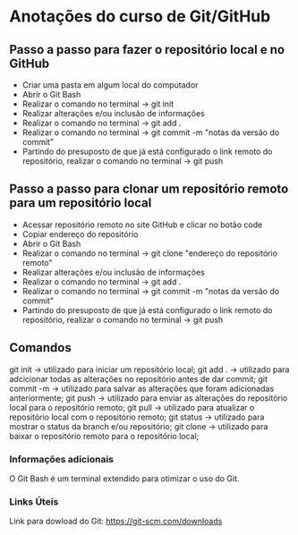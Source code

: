 # Anotações do curso de Git/GitHub

## Passo a passo para fazer o repositório local e no GitHub

 - Criar uma pasta em algum local do computador
 - Abrir o Git Bash 
 - Realizar o comando no terminal -> git init
 - Realizar alterações e/ou inclusão de informações
 - Realizar o comando no terminal -> git add .
 - Realizar o comando no terminal -> git commit -m "notas da versão do commit"
 - Partindo do presuposto de que já está configurado o link remoto do repositório, realizar o comando no terminal -> git push

## Passo a passo para clonar um repositório remoto para um repositório local

 - Acessar repositório remoto no site GitHub e clicar no botão code
 - Copiar endereço do repositório 
 - Abrir o Git Bash 
 - Realizar o comando no terminal -> git clone "endereço do repositório remoto"
 - Realizar alterações e/ou inclusão de informações
 - Realizar o comando no terminal -> git add .
 - Realizar o comando no terminal -> git commit -m "notas da versão do commit"
 - Partindo do presuposto de que já está configurado o link remoto do repositório, realizar o comando no terminal -> git push

## Comandos 
git init -> utilizado para iniciar um repositório local;
git add . -> utilizado para adcicionar todas as alterações no repositório antes de dar commit; 
git commit -m -> utilizado para salvar as alterações que foram adicionadas anteriormente;
git push -> utilizado para enviar as alterações do repositório local para o repositório remoto;
git pull -> utilizado para atualizar o repositório local com o repositório remoto;
git status -> utilizado para mostrar o status da branch e/ou repositório;
git clone -> utilizado para baixar o repositório remoto para o repositório local;


### Informações adicionais
O Git Bash é um terminal extendido para otimizar o uso do Git.


### Links Úteis
Link para dowload do Git: https://git-scm.com/downloads

 




